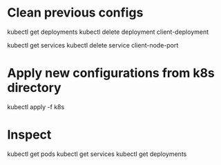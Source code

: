 # Clean previous configs

kubectl get deployments
kubectl delete deployment client-deployment

kubectl get services
kubectl delete service client-node-port

# Apply new configurations from k8s directory
kubectl apply -f k8s

# Inspect
kubectl get pods
kubectl get services
kubectl get deployments

